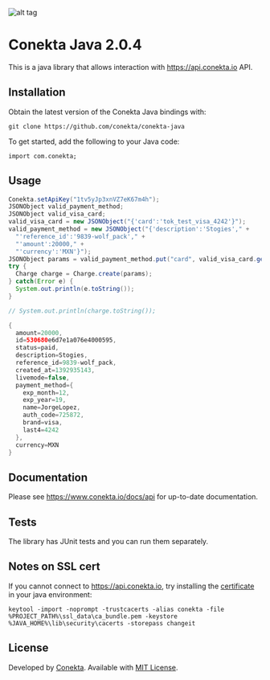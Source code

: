 ![alt tag](https://raw.github.com/conekta/conekta-java/master/readme_files/cover.png)

# Conekta Java 2.0.4

This is a java library that allows interaction with https://api.conekta.io API.

## Installation

Obtain the latest version of the Conekta Java bindings with:

    git clone https://github.com/conekta/conekta-java

To get started, add the following to your Java code:

    import com.conekta;

## Usage
```java    
Conekta.setApiKey("1tv5yJp3xnVZ7eK67m4h");
JSONObject valid_payment_method;
JSONObject valid_visa_card;
valid_visa_card = new JSONObject("{'card':'tok_test_visa_4242'}");
valid_payment_method = new JSONObject("{'description':'Stogies'," +
  "'reference_id':'9839-wolf_pack'," +
  "'amount':20000," +
  "'currency':'MXN'}");
JSONObject params = valid_payment_method.put("card", valid_visa_card.get("card"));
try {
  Charge charge = Charge.create(params);
} catch(Error e) {
  System.out.println(e.toString());
}

// System.out.println(charge.toString());

{
  amount=20000,
  id=530680e6d7e1a076e4000595,
  status=paid,
  description=Stogies,
  reference_id=9839-wolf_pack,
  created_at=1392935143,
  livemode=false,
  payment_method={
    exp_month=12,
    exp_year=19,
    name=JorgeLopez,
    auth_code=725872,
    brand=visa,
    last4=4242
  },
  currency=MXN
}
```

## Documentation

Please see https://www.conekta.io/docs/api for up-to-date documentation.

## Tests

The library has JUnit tests and you can run them separately.


## Notes on SSL cert

If you cannot connect to https://api.conekta.io, try installing the [certificate](https://github.com/conekta/conekta-java/blob/master/ssl_data/ca_bundle.pem) in your java environment:
```
keytool -import -noprompt -trustcacerts -alias conekta -file %PROJECT_PATH%\ssl_data\ca_bundle.pem -keystore %JAVA_HOME%\lib\security\cacerts -storepass changeit
```

License
-------
Developed by [Conekta](https://www.conekta.io). Available with [MIT License](LICENSE).

